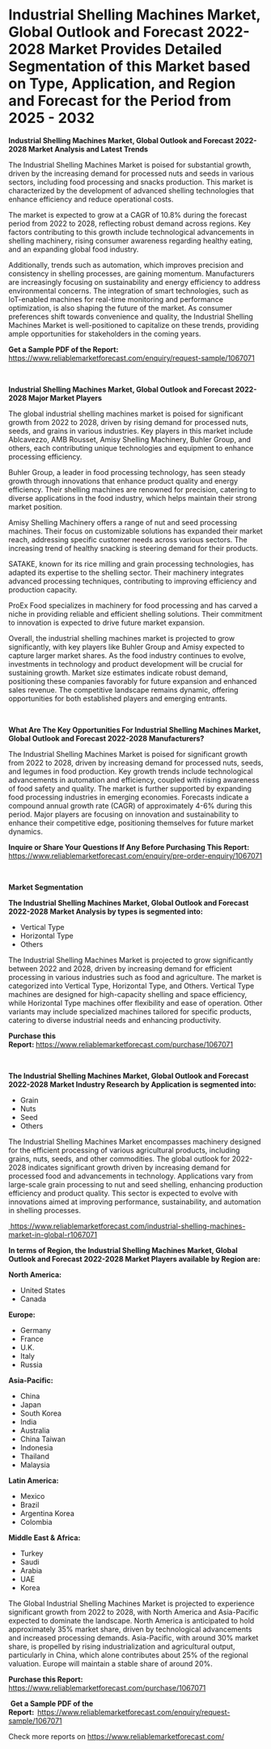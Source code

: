 <p><h1>Industrial Shelling Machines Market, Global Outlook and Forecast 2022-2028 Market Provides Detailed Segmentation of this Market based on Type, Application, and Region and Forecast for the Period from 2025 - 2032</h1></p><p><strong>Industrial Shelling Machines Market, Global Outlook and Forecast 2022-2028 Market Analysis and Latest Trends</strong></p>
<p><p>The Industrial Shelling Machines Market is poised for substantial growth, driven by the increasing demand for processed nuts and seeds in various sectors, including food processing and snacks production. This market is characterized by the development of advanced shelling technologies that enhance efficiency and reduce operational costs. </p><p>The market is expected to grow at a CAGR of 10.8% during the forecast period from 2022 to 2028, reflecting robust demand across regions. Key factors contributing to this growth include technological advancements in shelling machinery, rising consumer awareness regarding healthy eating, and an expanding global food industry. </p><p>Additionally, trends such as automation, which improves precision and consistency in shelling processes, are gaining momentum. Manufacturers are increasingly focusing on sustainability and energy efficiency to address environmental concerns. The integration of smart technologies, such as IoT-enabled machines for real-time monitoring and performance optimization, is also shaping the future of the market. As consumer preferences shift towards convenience and quality, the Industrial Shelling Machines Market is well-positioned to capitalize on these trends, providing ample opportunities for stakeholders in the coming years.</p></p>
<p><strong>Get a Sample PDF of the Report:&nbsp;</strong> <a href="https://www.reliablemarketforecast.com/enquiry/request-sample/1067071?utm_campaign=3282&utm_medium=2&utm_source=Github&utm_content=ia&utm_term=21032025&utm_id=industrial-shelling-machines-market-global-outlook-and-forecast-2022-2028">https://www.reliablemarketforecast.com/enquiry/request-sample/1067071</a></p>
<p>&nbsp;</p>
<p><strong>Industrial Shelling Machines Market, Global Outlook and Forecast 2022-2028 Major Market Players</strong></p>
<p><p>The global industrial shelling machines market is poised for significant growth from 2022 to 2028, driven by rising demand for processed nuts, seeds, and grains in various industries. Key players in this market include Ablcavezzo, AMB Rousset, Amisy Shelling Machinery, Buhler Group, and others, each contributing unique technologies and equipment to enhance processing efficiency.</p><p>Buhler Group, a leader in food processing technology, has seen steady growth through innovations that enhance product quality and energy efficiency. Their shelling machines are renowned for precision, catering to diverse applications in the food industry, which helps maintain their strong market position.</p><p>Amisy Shelling Machinery offers a range of nut and seed processing machines. Their focus on customizable solutions has expanded their market reach, addressing specific customer needs across various sectors. The increasing trend of healthy snacking is steering demand for their products.</p><p>SATAKE, known for its rice milling and grain processing technologies, has adapted its expertise to the shelling sector. Their machinery integrates advanced processing techniques, contributing to improving efficiency and production capacity.</p><p>ProEx Food specializes in machinery for food processing and has carved a niche in providing reliable and efficient shelling solutions. Their commitment to innovation is expected to drive future market expansion.</p><p>Overall, the industrial shelling machines market is projected to grow significantly, with key players like Buhler Group and Amisy expected to capture larger market shares. As the food industry continues to evolve, investments in technology and product development will be crucial for sustaining growth. Market size estimates indicate robust demand, positioning these companies favorably for future expansion and enhanced sales revenue. The competitive landscape remains dynamic, offering opportunities for both established players and emerging entrants.</p></p>
<p>&nbsp;</p>
<p><strong>What Are The Key Opportunities For Industrial Shelling Machines Market, Global Outlook and Forecast 2022-2028 Manufacturers?</strong></p>
<p><p>The Industrial Shelling Machines Market is poised for significant growth from 2022 to 2028, driven by increasing demand for processed nuts, seeds, and legumes in food production. Key growth trends include technological advancements in automation and efficiency, coupled with rising awareness of food safety and quality. The market is further supported by expanding food processing industries in emerging economies. Forecasts indicate a compound annual growth rate (CAGR) of approximately 4-6% during this period. Major players are focusing on innovation and sustainability to enhance their competitive edge, positioning themselves for future market dynamics.</p></p>
<p><strong>Inquire or Share Your Questions If Any Before Purchasing This Report:</strong> <a href="https://www.reliablemarketforecast.com/enquiry/pre-order-enquiry/1067071?utm_campaign=3282&utm_medium=2&utm_source=Github&utm_content=ia&utm_term=21032025&utm_id=industrial-shelling-machines-market-global-outlook-and-forecast-2022-2028">https://www.reliablemarketforecast.com/enquiry/pre-order-enquiry/1067071</a></p>
<p>&nbsp;</p>
<p><strong>Market Segmentation</strong></p>
<p><strong>The Industrial Shelling Machines Market, Global Outlook and Forecast 2022-2028 Market Analysis by types is segmented into:</strong></p>
<p><ul><li>Vertical Type</li><li>Horizontal Type</li><li>Others</li></ul></p>
<p><p>The Industrial Shelling Machines Market is projected to grow significantly between 2022 and 2028, driven by increasing demand for efficient processing in various industries such as food and agriculture. The market is categorized into Vertical Type, Horizontal Type, and Others. Vertical Type machines are designed for high-capacity shelling and space efficiency, while Horizontal Type machines offer flexibility and ease of operation. Other variants may include specialized machines tailored for specific products, catering to diverse industrial needs and enhancing productivity.</p></p>
<p><strong>Purchase this Report:&nbsp;</strong><a href="https://www.reliablemarketforecast.com/purchase/1067071?utm_campaign=3282&utm_medium=2&utm_source=Github&utm_content=ia&utm_term=21032025&utm_id=industrial-shelling-machines-market-global-outlook-and-forecast-2022-2028">https://www.reliablemarketforecast.com/purchase/1067071</a></p>
<p>&nbsp;</p>
<p><strong>The Industrial Shelling Machines Market, Global Outlook and Forecast 2022-2028 Market Industry Research by Application is segmented into:</strong></p>
<p><ul><li>Grain</li><li>Nuts</li><li>Seed</li><li>Others</li></ul></p>
<p><p>The Industrial Shelling Machines Market encompasses machinery designed for the efficient processing of various agricultural products, including grains, nuts, seeds, and other commodities. The global outlook for 2022-2028 indicates significant growth driven by increasing demand for processed food and advancements in technology. Applications vary from large-scale grain processing to nut and seed shelling, enhancing production efficiency and product quality. This sector is expected to evolve with innovations aimed at improving performance, sustainability, and automation in shelling processes.</p></p>
<p><a href="https://www.reliablemarketforecast.com/industrial-shelling-machines-market-in-global-r1067071?utm_campaign=3282&utm_medium=2&utm_source=Github&utm_content=ia&utm_term=21032025&utm_id=industrial-shelling-machines-market-global-outlook-and-forecast-2022-2028">&nbsp;https://www.reliablemarketforecast.com/industrial-shelling-machines-market-in-global-r1067071</a></p>
<p><strong>In terms of Region, the Industrial Shelling Machines Market, Global Outlook and Forecast 2022-2028 Market Players available by Region are:</strong></p>
<p>
    <p> <strong> North America: </strong>
        <ul>
            <li>United States</li>
            <li>Canada</li>
        </ul>
        </p> 
    <p> <strong> Europe: </strong>
        <ul>
            <li>Germany</li>
            <li>France</li>
            <li>U.K.</li>
            <li>Italy</li>
            <li>Russia</li>
        </ul>
        </p> 
    <p> <strong> Asia-Pacific: </strong>
        <ul>
            <li>China</li>
            <li>Japan</li>
            <li>South Korea</li>
            <li>India</li>
            <li>Australia</li>
            <li>China Taiwan</li>
            <li>Indonesia</li>
            <li>Thailand</li>
            <li>Malaysia</li>
        </ul>
        </p> 
    <p> <strong> Latin America: </strong>
        <ul>
            <li>Mexico</li>
            <li>Brazil</li>
            <li>Argentina Korea</li>
            <li>Colombia</li>
        </ul>
        </p> 
    <p> <strong> Middle East & Africa: </strong>
        <ul>
            <li>Turkey</li>
            <li>Saudi</li>
            <li>Arabia</li>
            <li>UAE</li>
            <li>Korea</li>
        </ul>
    </p>
    </p>
<p><p>The Global Industrial Shelling Machines Market is projected to experience significant growth from 2022 to 2028, with North America and Asia-Pacific expected to dominate the landscape. North America is anticipated to hold approximately 35% market share, driven by technological advancements and increased processing demands. Asia-Pacific, with around 30% market share, is propelled by rising industrialization and agricultural output, particularly in China, which alone contributes about 25% of the regional valuation. Europe will maintain a stable share of around 20%.</p></p>
<p><strong>Purchase this Report: </strong><a href="https://www.reliablemarketforecast.com/purchase/1067071?utm_campaign=3282&utm_medium=2&utm_source=Github&utm_content=ia&utm_term=21032025&utm_id=industrial-shelling-machines-market-global-outlook-and-forecast-2022-2028">https://www.reliablemarketforecast.com/purchase/1067071</a></p>
<p>&nbsp;<strong>Get a Sample PDF of the Report:&nbsp;&nbsp;</strong><a href="https://www.reliablemarketforecast.com/enquiry/request-sample/1067071?utm_campaign=3282&utm_medium=2&utm_source=Github&utm_content=ia&utm_term=21032025&utm_id=industrial-shelling-machines-market-global-outlook-and-forecast-2022-2028">https://www.reliablemarketforecast.com/enquiry/request-sample/1067071</a></p>
<p><strong></strong></p>
<p>Check more reports on <a href="https://www.reliablemarketforecast.com/?utm_campaign=3282&utm_medium=2&utm_source=Github&utm_content=ia&utm_term=21032025&utm_id=industrial-shelling-machines-market-global-outlook-and-forecast-2022-2028">https://www.reliablemarketforecast.com/</a></p>